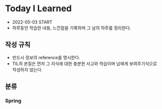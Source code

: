 # Today I Learned

- 2022-05-03 START
- 하루동안 학습한 내용, 느낀점을 기록하며 그 날의 하루를 정리한다.

## 작성 규칙
- 반드시 정보의 reference를 명시한다.
- TIL의 본질은 먼저 그 지식에 대한 충분한 사고와 학습이며 남에게 보여주기식으로 작성하지 않는다.

## 분류

### Spring
